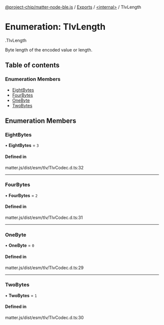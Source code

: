 [@project-chip/matter-node-ble.js](../README.md) / [Exports](../modules.md) / [<internal\>](../modules/internal_.md) / TlvLength

# Enumeration: TlvLength

[<internal>](../modules/internal_.md).TlvLength

Byte length of the encoded value or length.

## Table of contents

### Enumeration Members

- [EightBytes](internal_.TlvLength.md#eightbytes)
- [FourBytes](internal_.TlvLength.md#fourbytes)
- [OneByte](internal_.TlvLength.md#onebyte)
- [TwoBytes](internal_.TlvLength.md#twobytes)

## Enumeration Members

### EightBytes

• **EightBytes** = ``3``

#### Defined in

matter.js/dist/esm/tlv/TlvCodec.d.ts:32

___

### FourBytes

• **FourBytes** = ``2``

#### Defined in

matter.js/dist/esm/tlv/TlvCodec.d.ts:31

___

### OneByte

• **OneByte** = ``0``

#### Defined in

matter.js/dist/esm/tlv/TlvCodec.d.ts:29

___

### TwoBytes

• **TwoBytes** = ``1``

#### Defined in

matter.js/dist/esm/tlv/TlvCodec.d.ts:30

